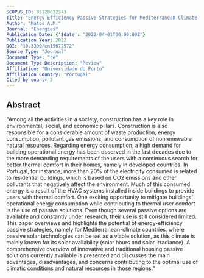 ```yaml
---
SCOPUS_ID: 85128022373
Title: "Energy-Efficiency Passive Strategies for Mediterranean Climate: An Overview"
Author: "Matos A.M."
Journal: "Energies"
Publication Date: {'$date': '2022-04-01T00:00:00Z'}
Publication Year: 2022
DOI: "10.3390/en15072572"
Source Type: "Journal"
Document Type: "re"
Document Type Description: "Review"
Affiliation: "Universidade do Porto"
Affiliation Country: "Portugal"
Cited by count: 3
---
```


## Abstract
"Among all the activities in a society, construction has a key role in environmental, social, and economic pillars. Construction is also responsible for a considerable amount of waste production, energy consumption, pollutant gas emissions, and consumption of nonrenewable natural resources. Regarding energy consumption, a high demand for building operational energy has been observed in the last decades due to the more demanding requirements of the users with a continuous search for better thermal comfort in their homes, namely in developed countries. In Portugal, for instance, more than 20% of the electricity consumed is related to residential buildings, which is based on CO2 emissions and other pollutants that negatively affect the environment. Much of this consumed energy is a result of the HVAC systems installed inside buildings to provide users with thermal comfort. One exciting opportunity to mitigate buildings’ operational energy consumption while contributing to thermal user comfort is the use of passive solutions. Even though several passive options are available and constantly under research, their use is still considered limited. This paper overviews and highlights the potential of energy-efficiency passive strategies, namely for Mediterranean-climate countries, where passive solar technologies can be set as a viable solution, as this climate is mainly known for its solar availability (solar hours and solar irradiance). A comprehensive overview of innovative and traditional housing passive solutions currently available is presented and discusses the main advantages, disadvantages, and concerns contributing to the optimal use of climatic conditions and natural resources in those regions."
